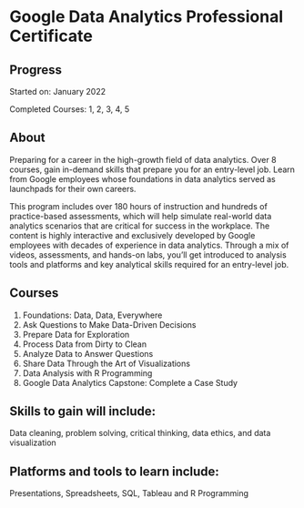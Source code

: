 # Google Data Analytics Professional Certificate
## Progress
Started on: January 2022

Completed Courses: 1, 2, 3, 4, 5

## About
Preparing for a career in the high-growth field of data analytics. Over 8 courses, gain in-demand skills that prepare you for an entry-level job. Learn from Google employees whose foundations in data analytics served as launchpads for their own careers. 

This program includes over 180 hours of instruction and hundreds of practice-based assessments, which will help simulate real-world data analytics scenarios that are critical for success in the workplace. The content is highly interactive and exclusively developed by Google employees with decades of experience in data analytics. Through a mix of videos, assessments, and hands-on labs, you’ll get introduced to analysis tools and platforms and key analytical skills required for an entry-level job.

## Courses
1. Foundations: Data, Data, Everywhere
2. Ask Questions to Make Data-Driven Decisions
3. Prepare Data for Exploration
4. Process Data from Dirty to Clean
5. Analyze Data to Answer Questions
6. Share Data Through the Art of Visualizations
7. Data Analysis with R Programming
8. Google Data Analytics Capstone: Complete a Case Study

## Skills to gain will include: 
Data cleaning, problem solving, critical thinking, data ethics, and data visualization

## Platforms and tools to learn include: 
Presentations, Spreadsheets, SQL, Tableau and R Programming
